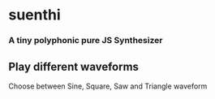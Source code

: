 # suenthi
### A tiny polyphonic pure JS Synthesizer

## Play different waveforms

Choose between Sine, Square, Saw and Triangle waveform


